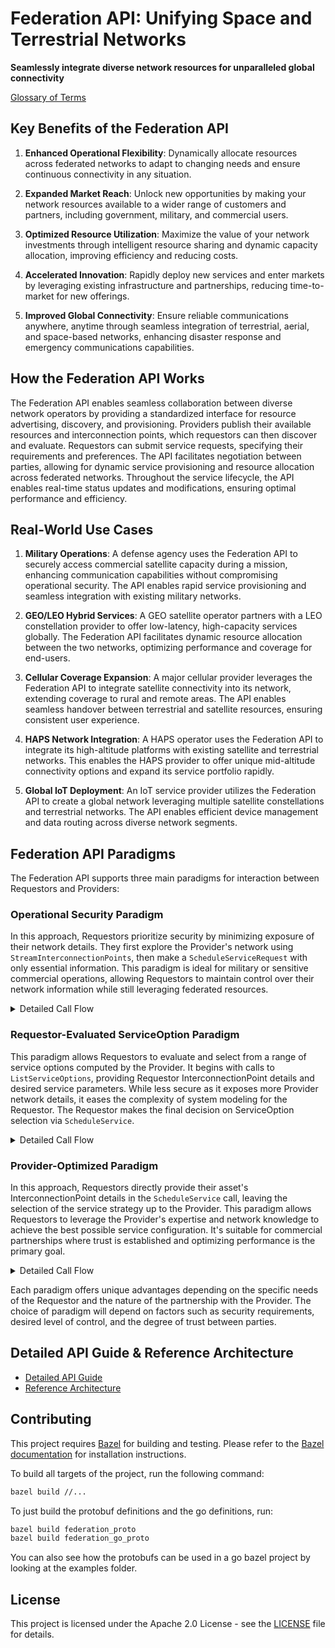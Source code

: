 # Federation API: Unifying Space and Terrestrial Networks

**Seamlessly integrate diverse network resources for unparalleled global connectivity**

[Glossary of Terms](docs/GLOSSARY.md)

## Key Benefits of the Federation API

1. **Enhanced Operational Flexibility**: Dynamically allocate resources across federated networks to adapt to changing needs and ensure continuous connectivity in any situation.

2. **Expanded Market Reach**: Unlock new opportunities by making your network resources available to a wider range of customers and partners, including government, military, and commercial users.

3. **Optimized Resource Utilization**: Maximize the value of your network investments through intelligent resource sharing and dynamic capacity allocation, improving efficiency and reducing costs.

4. **Accelerated Innovation**: Rapidly deploy new services and enter markets by leveraging existing infrastructure and partnerships, reducing time-to-market for new offerings.

5. **Improved Global Connectivity**: Ensure reliable communications anywhere, anytime through seamless integration of terrestrial, aerial, and space-based networks, enhancing disaster response and emergency communications capabilities.

## How the Federation API Works

The Federation API enables seamless collaboration between diverse network operators by providing a standardized interface for resource advertising, discovery, and provisioning. Providers publish their available resources and interconnection points, which requestors can then discover and evaluate. Requestors can submit service requests, specifying their requirements and preferences. The API facilitates negotiation between parties, allowing for dynamic service provisioning and resource allocation across federated networks. Throughout the service lifecycle, the API enables real-time status updates and modifications, ensuring optimal performance and efficiency.

## Real-World Use Cases

1. **Military Operations**: A defense agency uses the Federation API to securely access commercial satellite capacity during a mission, enhancing communication capabilities without compromising operational security. The API enables rapid service provisioning and seamless integration with existing military networks.

2. **GEO/LEO Hybrid Services**: A GEO satellite operator partners with a LEO constellation provider to offer low-latency, high-capacity services globally. The Federation API facilitates dynamic resource allocation between the two networks, optimizing performance and coverage for end-users.

3. **Cellular Coverage Expansion**: A major cellular provider leverages the Federation API to integrate satellite connectivity into its network, extending coverage to rural and remote areas. The API enables seamless handover between terrestrial and satellite resources, ensuring consistent user experience.

4. **HAPS Network Integration**: A HAPS operator uses the Federation API to integrate its high-altitude platforms with existing satellite and terrestrial networks. This enables the HAPS provider to offer unique mid-altitude connectivity options and expand its service portfolio rapidly.

5. **Global IoT Deployment**: An IoT service provider utilizes the Federation API to create a global network leveraging multiple satellite constellations and terrestrial networks. The API enables efficient device management and data routing across diverse network segments.

## Federation API Paradigms

The Federation API supports three main paradigms for interaction between Requestors and Providers:

### Operational Security Paradigm

In this approach, Requestors prioritize security by minimizing exposure of their network details. They first explore the Provider's network using `StreamInterconnectionPoints`, then make a `ScheduleServiceRequest` with only essential information. This paradigm is ideal for military or sensitive commercial operations, allowing Requestors to maintain control over their network information while still leveraging federated resources.

<details>
<summary>Detailed Call Flow</summary>

1. Requestor calls `StreamInterconnectionPoints` to explore Provider's network
2. Requestor processes received InterconnectionPoints and determines suitable options
3. Requestor calls `ScheduleService` with minimal network details and preferred interconnection points
4. Provider processes request and returns a `ScheduleServiceResponse` with a unique `service_id`
5. Requestor calls `MonitorServices` to receive status updates for the service
6. Provider sends `ServiceStatus` updates through the `MonitorServices` stream
7. When service is no longer needed, Requestor calls `CancelService` with the `service_id`
8. Provider confirms cancellation and terminates the service

</details>

### Requestor-Evaluated ServiceOption Paradigm

This paradigm allows Requestors to evaluate and select from a range of service options computed by the Provider. It begins with calls to `ListServiceOptions`, providing Requestor InterconnectionPoint details and desired service parameters. While less secure as it exposes more Provider network details, it eases the complexity of system modeling for the Requestor. The Requestor makes the final decision on ServiceOption selection via `ScheduleService`.

<details>
<summary>Detailed Call Flow</summary>

1. Requestor calls `ListServiceOptions` with details of their network assets and requirements
2. Provider returns a stream of `ServiceOption` messages
3. Requestor evaluates received options and selects preferred solution
4. Requestor calls `ScheduleService` with chosen `ServiceOption` and additional details
5. Provider processes request and returns a `ScheduleServiceResponse` with a unique `service_id`
6. Requestor calls `MonitorServices` to receive status updates for the service
7. Provider sends `ServiceStatus` updates through the `MonitorServices` stream
8. If changes are needed, Requestor can update the service using `ScheduleService` with the existing `service_id`
9. When service is no longer needed, Requestor calls `CancelService` with the `service_id`
10. Provider confirms cancellation and terminates the service

</details>

### Provider-Optimized Paradigm

In this approach, Requestors directly provide their asset's InterconnectionPoint details in the `ScheduleService` call, leaving the selection of the service strategy up to the Provider. This paradigm allows Requestors to leverage the Provider's expertise and network knowledge to achieve the best possible service configuration. It's suitable for commercial partnerships where trust is established and optimizing performance is the primary goal.

<details>
<summary>Detailed Call Flow</summary>

1. Requestor calls `ScheduleService` with their asset's InterconnectionPoint details and service requirements
2. Provider evaluates the request and determines the optimal service configuration
3. Provider returns a `ScheduleServiceResponse` with a unique `service_id` and chosen configuration
4. Requestor calls `MonitorServices` to receive status updates for the service
5. Provider sends `ServiceStatus` updates through the `MonitorServices` stream
6. If changes are needed, Provider may automatically adjust the service configuration
7. When service is no longer needed, Requestor calls `CancelService` with the `service_id`
8. Provider confirms cancellation and terminates the service

</details>

Each paradigm offers unique advantages depending on the specific needs of the Requestor and the nature of the partnership with the Provider. The choice of paradigm will depend on factors such as security requirements, desired level of control, and the degree of trust between parties.

## Detailed API Guide & Reference Architecture

* [Detailed API Guide](APIGUIDE.md)
* [Reference Architecture](https://github.com/outernetcouncil/federation/blob/main/docs/REFERENCE.md)

## Contributing

This project requires [Bazel](https://bazel.build/) for building and testing.
Please refer to the [Bazel documentation](https://docs.bazel.build/versions/main/install.html) for installation instructions.

To build all targets of the project, run the following command:

```bash
bazel build //...
```

To just build the protobuf definitions and the go definitions, run:

```bash
bazel build federation_proto
bazel build federation_go_proto
```

You can also see how the protobufs can be used in a go bazel project by looking at the examples folder.

## License

This project is licensed under the Apache 2.0 License - see the [LICENSE](LICENSE.txt) file for details.
